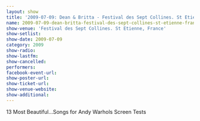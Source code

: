 ```yaml
---
layout: show
title: '2009-07-09: Dean & Britta - Festival des Sept Collines. St Etienne, France'
name: 2009-07-09-dean-britta-festival-des-sept-collines-st-etienne-france
show-venue: 'Festival des Sept Collines. St Etienne, France'
show-setlist: 
show-date: 2009-07-09
category: 2009
show-radio: 
show-lastfm: 
show-cancelled: 
performers: 
facebook-event-url: 
show-poster-url: 
show-ticket-url: 
show-venue-website: 
show-additional: 
---
```


13 Most Beautiful...Songs for Andy Warhols Screen Tests